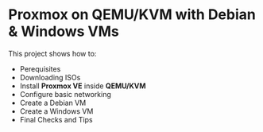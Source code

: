 # Proxmox on QEMU/KVM with Debian & Windows VMs

This project shows how to:
-   Perequisites
-   Downloading ISOs
-   Install **Proxmox VE** inside **QEMU/KVM**
-   Configure basic networking
-   Create a Debian VM
-   Create a Windows VM
-   Final Checks and Tips
